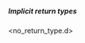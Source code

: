 ##### Implicit return types

<no_return_type.d>

<style>
<ID> h5 {
	filter: blur(0.4em);
}
</style>
